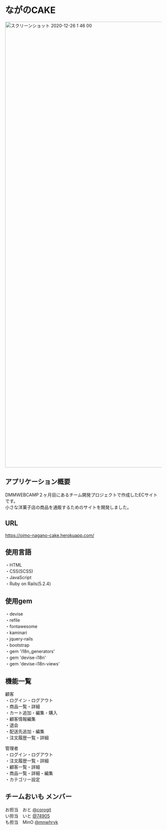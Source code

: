 # ながのCAKE

<img width="1430" alt="スクリーンショット 2020-12-26 1 46 00" src="https://user-images.githubusercontent.com/66649016/103139087-3348d680-471c-11eb-8993-b1fe75bf9ec3.png">

## アプリケーション概要

DMMWEBCAMP２ヶ月目にあるチーム開発プロジェクトで作成したECサイトです。  
小さな洋菓子店の商品を通販するためのサイトを開発しました。  

## URL

<https://oimo-nagano-cake.herokuapp.com/>

## 使用言語

・HTML  
・CSS(SCSS)  
・JavaScript  
・Ruby on Rails(5.2.4)  


## 使用gem

・devise  
・refile  
・fontawesome  
・kaminari  
・jquery-rails  
・bootstrap  
・gem 'i18n_generators'  
・gem 'devise-i18n'  
・gem 'devise-i18n-views'  


## 機能一覧

顧客  
・ログイン・ログアウト  
・商品一覧・詳細  
・カート追加・編集・購入  
・顧客情報編集  
・退会  
・配送先追加・編集  
・注文履歴一覧・詳細  

管理者  
・ログイン・ログアウト  
・注文履歴一覧・詳細  
・顧客一覧・詳細  
・商品一覧・詳細・編集  
・カテゴリー設定


## チームおいも メンバー

お担当　おと  [@corogit](https://github.com/corogit)  
い担当　いと  [@74905](https://github.com/74905)  
も担当　MinO [@mnwhryk](https://github.com/mnwhryk)  
　

